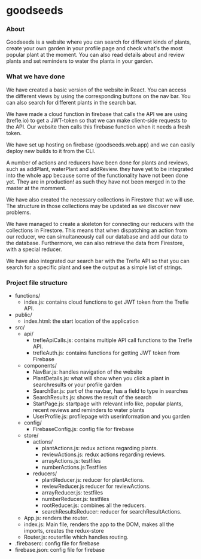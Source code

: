 # goodseeds

### About
Goodseeds is a website where you can search for different kinds of plants, create your own garden in your profile page and check what's the most popular plant at the moment. You can also read details about and review plants and set reminders to water the plants in your garden.

### What we have done
We have created a basic version of the website in React. You can access the different views by using the corresponding buttons on the nav bar. You can also search for different plants in the search bar.

We have made a cloud function in firebase that calls the API we are using (trefle.io) to get a JWT-token so that we can make client-side requests to the API. Our website then calls this firebase function when it needs a fresh token.

We have set up hosting on firebase (goodseeds.web.app) and we can easily deploy new builds to it from the CLI.

A number of actions and reducers have been done for plants and reviews, such as addPlant, waterPlant and addReview. they have yet to be integrated into the whole app because some of the functionality have not been done yet. They are in production! as such they have not been merged in to the master at the momment.

We have also created the necessary collections in Firestore that we will use. The structure in those collections may be updated as we discover new problems.

We have managed to create a skeleton for connecting our reducers with the collections in Firestore. This means that when dispatching an action from our reducer, we can simultaneously call our database and add our data to the database. Furthermore, we can also retrieve the data from Firestore, with a special reducer.

We have also integrated our search bar with the Trefle API so that you can search for a specific plant and see the output as a simple list of strings.

### Project file structure

* functions/
  - index.js: contains cloud functions to get JWT token from the Trefle API.
* public/
  - index.html: the start location of the application
* src/
  - api/
    - trefleApiCalls.js: contains multiple API call functions to the Trefle API.
    - trefleAuth.js: contains functions for getting JWT token from Firebase
  - components/
    - NavBar.js: handles navigation of the website
    - PlantDetails.js: what will show when you click a plant in searchresults or your profile garden
    - SearchBar.js: part of the navbar, has a field to type in searches
    - SearchResults.js: shows the result of the search
    - StartPage.js: startpage with relevant info like, popular plants, recent reviews and reminders to water plants
    - UserProfile.js: profilepage with userinformation and you garden
  - config/
    - FirebaseConfig.js: config file for firebase
  - store/
    - actions/
      - plantActions.js: redux actions regarding plants.
      - reviewActions.js: redux actions regarding reviews.
      - arrayActions.js: testfiles
      - numberActions.js:Testfiles
    - reducers/
      - plantReducer.js: reducer for plantActions.
      - reviewReducer.js reducer for reviewActions.
      - arrayReducer.js: testfiles
      - numberReducer.js: testfiles
      - rootReducer.js: combines all the reducers.
      - searchResultsReducer: reducer for searchResultActions.
  - App.js: renders the router.
  - index.js: Main file, renders the app to the DOM, makes all the imports, creates the redux-store
  - Router.js: routerfile which handles routing.
* .firebaserc: config file for firebase
* firebase.json: config file for firebase
